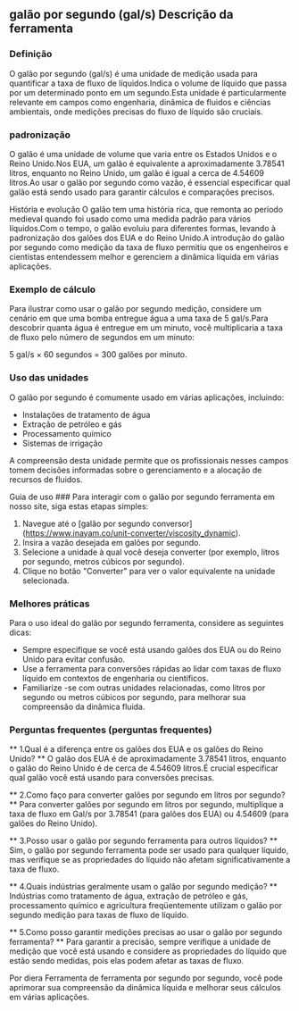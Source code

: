 ## galão por segundo (gal/s) Descrição da ferramenta

### Definição
O galão por segundo (gal/s) é uma unidade de medição usada para quantificar a taxa de fluxo de líquidos.Indica o volume de líquido que passa por um determinado ponto em um segundo.Esta unidade é particularmente relevante em campos como engenharia, dinâmica de fluidos e ciências ambientais, onde medições precisas do fluxo de líquido são cruciais.

### padronização
O galão é uma unidade de volume que varia entre os Estados Unidos e o Reino Unido.Nos EUA, um galão é equivalente a aproximadamente 3.78541 litros, enquanto no Reino Unido, um galão é igual a cerca de 4.54609 litros.Ao usar o galão por segundo como vazão, é essencial especificar qual galão está sendo usado para garantir cálculos e comparações precisos.

História e evolução
O galão tem uma história rica, que remonta ao período medieval quando foi usado como uma medida padrão para vários líquidos.Com o tempo, o galão evoluiu para diferentes formas, levando à padronização dos galões dos EUA e do Reino Unido.A introdução do galão por segundo como medição da taxa de fluxo permitiu que os engenheiros e cientistas entendessem melhor e gerenciem a dinâmica líquida em várias aplicações.

### Exemplo de cálculo
Para ilustrar como usar o galão por segundo medição, considere um cenário em que uma bomba entregue água a uma taxa de 5 gal/s.Para descobrir quanta água é entregue em um minuto, você multiplicaria a taxa de fluxo pelo número de segundos em um minuto:

5 gal/s × 60 segundos = 300 galões por minuto.

### Uso das unidades
O galão por segundo é comumente usado em várias aplicações, incluindo:
- Instalações de tratamento de água
- Extração de petróleo e gás
- Processamento químico
- Sistemas de irrigação

A compreensão desta unidade permite que os profissionais nesses campos tomem decisões informadas sobre o gerenciamento e a alocação de recursos de fluidos.

Guia de uso ###
Para interagir com o galão por segundo ferramenta em nosso site, siga estas etapas simples:
1. Navegue até o [galão por segundo conversor] (https://www.inayam.co/unit-converter/viscosity_dynamic).
2. Insira a vazão desejada em galões por segundo.
3. Selecione a unidade à qual você deseja converter (por exemplo, litros por segundo, metros cúbicos por segundo).
4. Clique no botão "Converter" para ver o valor equivalente na unidade selecionada.

### Melhores práticas
Para o uso ideal do galão por segundo ferramenta, considere as seguintes dicas:
- Sempre especifique se você está usando galões dos EUA ou do Reino Unido para evitar confusão.
- Use a ferramenta para conversões rápidas ao lidar com taxas de fluxo líquido em contextos de engenharia ou científicos.
- Familiarize -se com outras unidades relacionadas, como litros por segundo ou metros cúbicos por segundo, para melhorar sua compreensão da dinâmica fluida.

### Perguntas frequentes (perguntas frequentes)

** 1.Qual é a diferença entre os galões dos EUA e os galões do Reino Unido? **
O galão dos EUA é de aproximadamente 3.78541 litros, enquanto o galão do Reino Unido é de cerca de 4.54609 litros.É crucial especificar qual galão você está usando para conversões precisas.

** 2.Como faço para converter galões por segundo em litros por segundo? **
Para converter galões por segundo em litros por segundo, multiplique a taxa de fluxo em Gal/s por 3.78541 (para galões dos EUA) ou 4.54609 (para galões do Reino Unido).

** 3.Posso usar o galão por segundo ferramenta para outros líquidos? **
Sim, o galão por segundo ferramenta pode ser usado para qualquer líquido, mas verifique se as propriedades do líquido não afetam significativamente a taxa de fluxo.

** 4.Quais indústrias geralmente usam o galão por segundo medição? **
Indústrias como tratamento de água, extração de petróleo e gás, processamento químico e agricultura freqüentemente utilizam o galão por segundo medição para taxas de fluxo de líquido.

** 5.Como posso garantir medições precisas ao usar o galão por segundo ferramenta? **
Para garantir a precisão, sempre verifique a unidade de medição que você está usando e considere as propriedades do líquido que estão sendo medidas, pois elas podem afetar as taxas de fluxo.

Por diera Ferramenta de ferramenta por segundo por segundo, você pode aprimorar sua compreensão da dinâmica líquida e melhorar seus cálculos em várias aplicações.